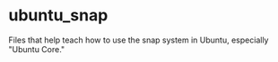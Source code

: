 # ubuntu_snap
Files that help teach how to use the snap system in Ubuntu, especially "Ubuntu Core."

